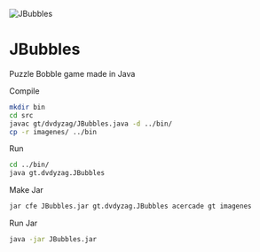 ![JBubbles](https://raw.github.com/dvdyzag/JBubbles/master/src/imagenes/JBubbles.png "JDraw")

JBubbles
========
Puzzle Bobble game made in Java

Compile
```bash
mkdir bin
cd src
javac gt/dvdyzag/JBubbles.java -d ../bin/
cp -r imagenes/ ../bin
```
Run
```bash
cd ../bin/
java gt.dvdyzag.JBubbles
```
Make Jar
```bash
jar cfe JBubbles.jar gt.dvdyzag.JBubbles acercade gt imagenes
```
Run Jar
```bash
java -jar JBubbles.jar

```
